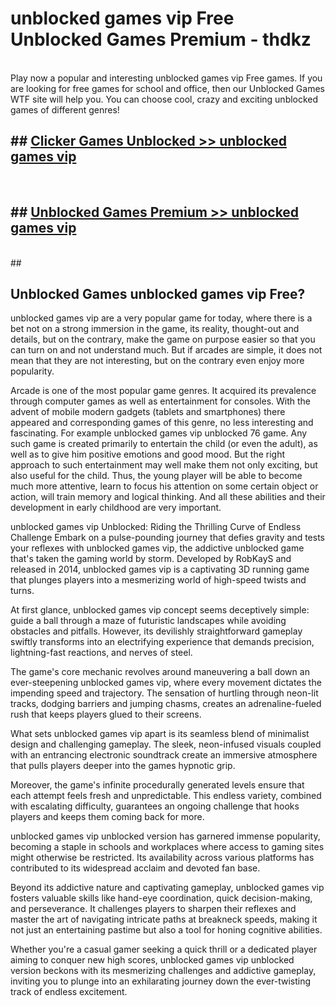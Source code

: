 # unblocked games vip Free Unblocked Games Premium - thdkz <br>
<br>
Play now a popular and interesting unblocked games vip Free games. If you are looking for free games for school and office, then our Unblocked Games WTF site will help you. You can choose cool, crazy and exciting unblocked games of different genres!


## ##  [Clicker Games Unblocked >> unblocked games vip](http://freeplayer.one?title=unblocked_games_vip&ref=M1)
  <br>

##  ## [Unblocked Games Premium >> unblocked games vip](http://freeplayer.one?title=unblocked_games_vip&ref=M1)
  <br>
  ##



## Unblocked Games unblocked games vip Free?

unblocked games vip are a very popular game for today, where there is a bet not on a strong immersion in the game, its reality, thought-out and details, but on the contrary, make the game on purpose easier so that you can turn on and not understand much. But if arcades are simple, it does not mean that they are not interesting, but on the contrary even enjoy more popularity.

Arcade is one of the most popular game genres. It acquired its prevalence through computer games as well as entertainment for consoles. With the advent of mobile modern gadgets (tablets and smartphones) there appeared and corresponding games of this genre, no less interesting and fascinating. For example unblocked games vip unblocked 76 game. Any such game is created primarily to entertain the child (or even the adult), as well as to give him positive emotions and good mood. But the right approach to such entertainment may well make them not only exciting, but also useful for the child. Thus, the young player will be able to become much more attentive, learn to focus his attention on some certain object or action, will train memory and logical thinking. And all these abilities and their development in early childhood are very important.

unblocked games vip Unblocked: Riding the Thrilling Curve of Endless Challenge
Embark on a pulse-pounding journey that defies gravity and tests your reflexes with unblocked games vip, the addictive unblocked game that's taken the gaming world by storm. Developed by RobKayS and released in 2014, unblocked games vip is a captivating 3D running game that plunges players into a mesmerizing world of high-speed twists and turns.

At first glance, unblocked games vip concept seems deceptively simple: guide a ball through a maze of futuristic landscapes while avoiding obstacles and pitfalls. However, its devilishly straightforward gameplay swiftly transforms into an electrifying experience that demands precision, lightning-fast reactions, and nerves of steel.

The game's core mechanic revolves around maneuvering a ball down an ever-steepening unblocked games vip, where every movement dictates the impending speed and trajectory. The sensation of hurtling through neon-lit tracks, dodging barriers and jumping chasms, creates an adrenaline-fueled rush that keeps players glued to their screens.

What sets unblocked games vip apart is its seamless blend of minimalist design and challenging gameplay. The sleek, neon-infused visuals coupled with an entrancing electronic soundtrack create an immersive atmosphere that pulls players deeper into the games hypnotic grip.

Moreover, the game's infinite procedurally generated levels ensure that each attempt feels fresh and unpredictable. This endless variety, combined with escalating difficulty, guarantees an ongoing challenge that hooks players and keeps them coming back for more.

unblocked games vip unblocked version has garnered immense popularity, becoming a staple in schools and workplaces where access to gaming sites might otherwise be restricted. Its availability across various platforms has contributed to its widespread acclaim and devoted fan base.

Beyond its addictive nature and captivating gameplay, unblocked games vip fosters valuable skills like hand-eye coordination, quick decision-making, and perseverance. It challenges players to sharpen their reflexes and master the art of navigating intricate paths at breakneck speeds, making it not just an entertaining pastime but also a tool for honing cognitive abilities.

Whether you're a casual gamer seeking a quick thrill or a dedicated player aiming to conquer new high scores, unblocked games vip unblocked version beckons with its mesmerizing challenges and addictive gameplay, inviting you to plunge into an exhilarating journey down the ever-twisting track of endless excitement.
